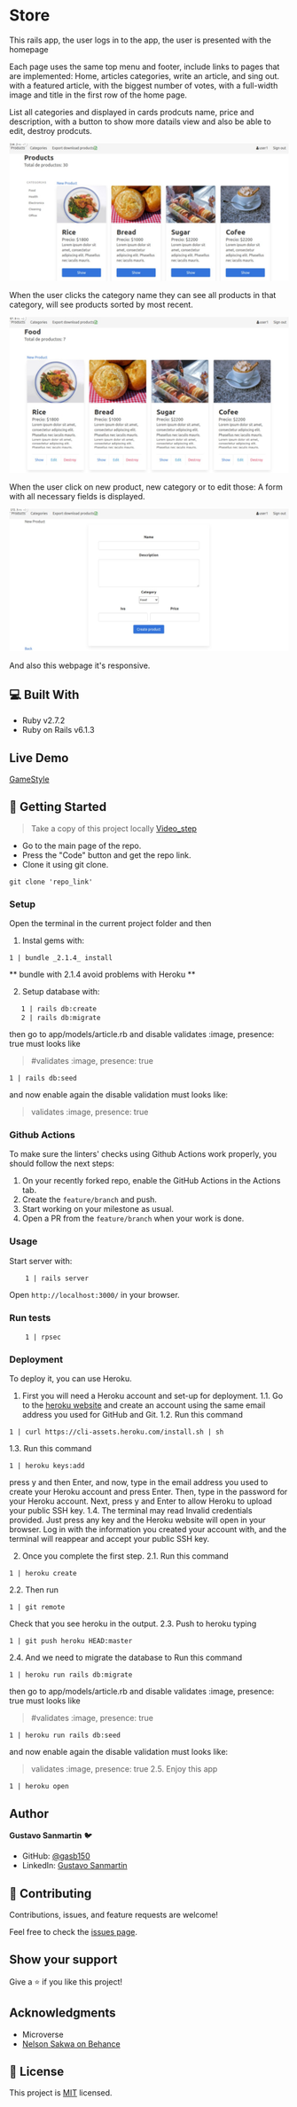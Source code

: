 # Store
This rails app, the user logs in to the app, the user is presented with the homepage

Each page uses the same top menu and footer, include links to pages that are implemented: Home, articles categories, write an article, and sing out. with a featured article, with the biggest number of votes, with a full-width image and title in the first row of the home page.

  
List all categories and displayed in cards prodcuts name, price and description, with a button to show more datails view and also be able to edit, destroy prodcuts.

   <img src="./app/assets/images/Home.jpg">


When the user clicks the category name they can see all products in that category, will see products sorted by most recent.

<img src="./app/assets/images/category_section.jpg">

When the user click on new product, new category or to edit those:
A form with all necessary fields is displayed.

<img src="./app/assets/images/new_product.jpg">

And also this webpage it's responsive.


## :computer: Built With

- Ruby v2.7.2
- Ruby on Rails v6.1.3

## Live Demo

[GameStyle](https://shrouded-escarpment-15877.herokuapp.com/)

## :wrench: Getting Started
> Take a copy of this project locally
[Video_step](https://www.loom.com/share/3d78234501a34256a7379126c85be265)
- Go to the main page of the repo.
- Press the "Code" button and get the repo link.
- Clone it using git clone. 
```
git clone 'repo_link' 
```

### Setup
Open the terminal in the current project folder and then

1. Instal gems with:

```
1 | bundle _2.1.4_ install
```
** bundle with 2.1.4 avoid problems with Heroku **

2. Setup database with:

```
   1 | rails db:create
   2 | rails db:migrate
```
then go to app/models/article.rb and disable  validates :image, presence: true
must looks like 
>  #validates :image, presence: true
```
1 | rails db:seed
```
and now enable again the disable validation
must looks like:
>  validates :image, presence: true

### Github Actions

To make sure the linters' checks using Github Actions work properly, you should follow the next steps:

1. On your recently forked repo, enable the GitHub Actions in the Actions tab.
2. Create the `feature/branch` and push.
3. Start working on your milestone as usual.
4. Open a PR from the `feature/branch` when your work is done.

### Usage

Start server with:

```
    1 | rails server
```

Open `http://localhost:3000/` in your browser.

### Run tests

```
    1 | rpsec
```

### Deployment

To deploy it, you can use Heroku. 
1. First you will need a Heroku account and set-up for deployment.
1.1. Go to the [heroku website](https://www.heroku.com/) and create an account using the same email address you used for GitHub and Git.
1.2. Run this command 
  ```
  1 | curl https://cli-assets.heroku.com/install.sh | sh
  ```
1.3. Run this command
  ```
  1 | heroku keys:add
  ```
press y and then Enter, and now, type in the email address you used to create your Heroku account and press Enter. Then, type in the password for your Heroku account. Next, press y and Enter to allow Heroku to upload your public SSH key.
1.4. The terminal may read Invalid credentials provided. Just press any key and the Heroku website will open in your browser. Log in with the information you created your account with, and the terminal will reappear and accept your public SSH key.

2. Once you complete the first step.
2.1. Run this command
``` 
1 | heroku create
```
2.2. Then run
```
1 | git remote
```
Check that you see heroku in the output.
2.3. Push to heroku typing 
```
1 | git push heroku HEAD:master
```
2.4.
And we need to migrate the database to 
Run this command
```
1 | heroku run rails db:migrate
```
then go to app/models/article.rb and disable  validates :image, presence: true
must looks like 
>  #validates :image, presence: true
```
1 | heroku run rails db:seed
```
and now enable again the disable validation
must looks like:
>  validates :image, presence: true
2.5. Enjoy this app
```
1 | heroku open
```

## Author
**Gustavo Sanmartin** :bird:
- GitHub: [@gasb150](https://github.com/gasb150)
- LinkedIn: [Gustavo Sanmartin](https://www.linkedin.com/in/gustavsanmartin/)

## 🤝 Contributing

Contributions, issues, and feature requests are welcome!

Feel free to check the [issues page](issues/).

## Show your support

Give a ⭐️ if you like this project!

## Acknowledgments

- Microverse
- [Nelson Sakwa on Behance](https://www.behance.net/sakwadesignstudio)</li>


## 📝 License

<p>This project is <a href="LICENSE">MIT</a> licensed.</p>